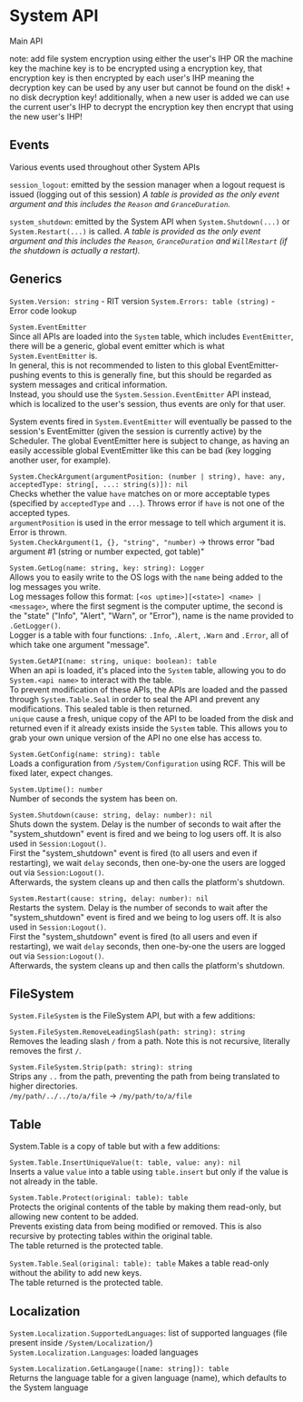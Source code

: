 # System API
Main API


note: add file system encryption using either the user's IHP OR the machine key
the machine key is to be encrypted using a encryption key, that encryption key is then encrypted by each user's IHP meaning the decryption key can be used by any user but cannot be found on the disk! + no disk decryption key!
additionally, when a new user is added we can use the current user's IHP to decrypt the encryption key then encrypt that using the new user's IHP!




## Events
Various events used throughout other System APIs


`session_logout`: emitted by the session manager when a logout request is issued (logging out of this session)
	_A table is provided as the only event argument and this includes the `Reason` and `GranceDuration`._

`system_shutdown`: emitted by the System API when `System.Shutdown(...)` or `System.Restart(...)` is called.
	_A table is provided as the only event argument and this includes the `Reason`, `GranceDuration` and `WillRestart` (if the shutdown is actually a restart)._







## Generics
`System.Version: string` - RIT version
`System.Errors: table (string)` - Error code lookup


`System.EventEmitter`\
Since all APIs are loaded into the `System` table, which includes `EventEmitter`, there will be a generic, global event emitter which is what `System.EventEmitter` is.\
In general, this is not recommended to listen to this global EventEmitter- pushing events to this is generally fine, but this should be regarded as system messages and critical information.\
Instead, you should use the `System.Session.EventEmitter` API instead, which is localized to the user's session, thus events are only for that user.

System events fired in `System.EventEmitter` will eventually be passed to the session's EventEmitter (given the session is currently active) by the Scheduler. The global EventEmitter here is subject to change, as having an easily accessible global EventEmitter like this can be bad (key logging another user, for example).


`System.CheckArgument(argumentPosition: (number | string), have: any, acceptedType: string[, ...: string(s)]): nil`\
Checks whether the value `have` matches on or more acceptable types (specified by `acceptedType` and `...`). Throws error if `have` is not one of the accepted types.\
`argumentPosition` is used in the error message to tell which argument it is. Error is thrown.\
`System.CheckArgument(1, {}, "string", "number)` -> throws error "bad argument #1 (string or number expected, got table)"


`System.GetLog(name: string, key: string): Logger`\
Allows you to easily write to the OS logs with the `name` being added to the log messages you write.\
Log messages follow this format: `[<os uptime>][<state>] <name> | <message>`, where the first segment is the computer uptime, the second is the "state" ("Info", "Alert", "Warn", or "Error"), name is the name provided to `.GetLogger()`.\
Logger is a table with four functions: `.Info`, `.Alert`, `.Warn` and `.Error`, all of which take one argument "message".


`System.GetAPI(name: string, unique: boolean): table`\
When an api is loaded, it's placed into the `System` table, allowing you to do `System.<api name>` to interact with the table.\
To prevent modification of these APIs, the APIs are loaded and the passed through `System.Table.Seal` in order to seal the API and prevent any modifications. This sealed table is then returned.\
`unique` cause a fresh, unique copy of the API to be loaded from the disk and returned even if it already exists inside the `System` table. This allows you to grab your own unique version of the API no one else has access to.


`System.GetConfig(name: string): table`\
Loads a configuration from `/System/Configuration` using RCF. This will be fixed later, expect changes.

`System.Uptime(): number`\
Number of seconds the system has been on.

`System.Shutdown(cause: string, delay: number): nil`\
Shuts down the system.
Delay is the number of seconds to wait after the "system_shutdown" event is fired and we being to log users off. It is also used in `Session:Logout()`.\
First the "system_shutdown" event is fired (to all users and even if restarting), we wait `delay` seconds, then one-by-one the users are logged out via `Session:Logout()`.\
Afterwards, the system cleans up and then calls the platform's shutdown.

`System.Restart(cause: string, delay: number): nil`\
Restarts the system.
Delay is the number of seconds to wait after the "system_shutdown" event is fired and we being to log users off. It is also used in `Session:Logout()`.\
First the "system_shutdown" event is fired (to all users and even if restarting), we wait `delay` seconds, then one-by-one the users are logged out via `Session:Logout()`.\
Afterwards, the system cleans up and then calls the platform's shutdown.


## FileSystem
`System.FileSystem` is the FileSystem API, but with a few additions:

`System.FileSystem.RemoveLeadingSlash(path: string): string`\
Removes the leading slash `/` from a path. Note this is not recursive, literally removes the first `/`.


`System.FileSystem.Strip(path: string): string`\
Strips any `..` from the path, preventing the path from being translated to higher directories.\
`/my/path/../../to/a/file` -> `/my/path/to/a/file`



## Table
System.Table is a copy of table but with a few additions:

`System.Table.InsertUniqueValue(t: table, value: any): nil`\
Inserts a value `value` into a table using `table.insert` but only if the value is not already in the table.


`System.Table.Protect(original: table): table`\
Protects the original contents of the table by making them read-only, but allowing new content to be added.\
Prevents existing data from being modified or removed. This is also recursive by protecting tables within the original table.\
The table returned is the protected table.


`System.Table.Seal(original: table): table`
Makes a table read-only without the ability to add new keys.\
The table returned is the protected table.



## Localization
`System.Localization.SupportedLanguages`: list of supported languages (file present inside `/System/Localization/`)\
`System.Localization.Languages`: loaded languages

`System.Localization.GetLangauge([name: string]): table`\
Returns the language table for a given language (name), which defaults to the System language